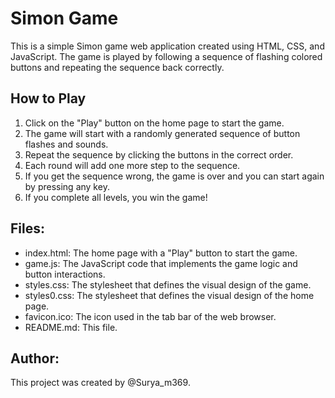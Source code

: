 <!DOCTYPE html>
<html>
<body>
	<h1>Simon Game</h1>
	<p>This is a simple Simon game web application created using HTML, CSS, and JavaScript. The game is played by following a sequence of flashing colored buttons and repeating the sequence back correctly.</p>
	<h2>How to Play</h2>
	<ol>
		<li>Click on the "Play" button on the home page to start the game.</li>
		<li>The game will start with a randomly generated sequence of button flashes and sounds.</li>
		<li>Repeat the sequence by clicking the buttons in the correct order.</li>
		<li>Each round will add one more step to the sequence.</li>
		<li>If you get the sequence wrong, the game is over and you can start again by pressing any key.</li>
		<li>If you complete all levels, you win the game!</li>
	</ol>
	<h2>Files:</h2>
	<ul>
		<li>index.html: The home page with a "Play" button to start the game.</li>
		<li>game.js: The JavaScript code that implements the game logic and button interactions.</li>
		<li>styles.css: The stylesheet that defines the visual design of the game.</li>
		<li>styles0.css: The stylesheet that defines the visual design of the home page.</li>
		<li>favicon.ico: The icon used in the tab bar of the web browser.</li>
		<li>README.md: This file.</li>
	</ul>
	<h2>Author:</h2> This project was created by @Surya_m369.</p>
</body>
</html>
